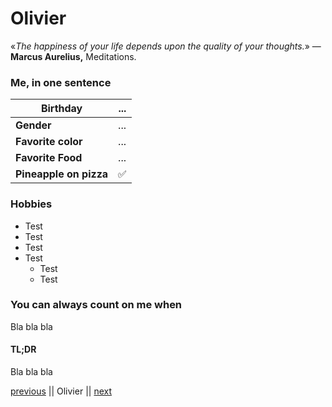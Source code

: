 <h1>Olivier</h1>

«*The happiness of your life depends upon the quality of your thoughts.*»
― **Marcus Aurelius,** Meditations.

### Me, in one sentence

| Birthday               | ...  |
| ---------------------- | ---- |
| **Gender**             | ...  |
| **Favorite color**     | ...  |
| **Favorite Food**      | ...  |
| **Pineapple on pizza** | ✅    |

### Hobbies

<ul> 
    <li>Test</li>
    <li>Test</li>
    <li>Test</li>
    <li> Test
        <ul>
    		<li>Test</li>
    		<li>Test</li>
    	</ul>
    </li>
</ul>

### You can always count on me when 

Bla bla bla

#### TL;DR

Bla bla bla

[previous](https://www.google.com) || Olivier || [next](https://www.google.com)


